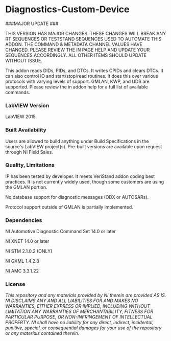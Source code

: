 Diagnostics-Custom-Device
=========================

###MAJOR UPDATE ###

THIS VERSION HAS MAJOR CHANGES.  THESE CHANGES WILL BREAK ANY RT SEQUENCES OR TESTSTAND SEQUENCES USED TO AUTOMATE THIS ADDON.  THE COMMAND & METADATA CHANNEL VALUES HAVE CHANGED.  PLEASE REVIEW THE IN PAGE HELP AND UPDATE YOUR SEQUENCES ACCORDINGLY.  ALL OTHER ITEMS SHOULD UPDATE WITHOUT ISSUE.

This addon reads DIDs, PIDs, and DTCs.  It writes CPIDs and clears DTCs.  It can also control IO and start/stop/read routines.  It does this over various protocols with varying levels of support.  GMLAN, KWP, and UDS are supported.  Please review the in addon help for a full list of available commands.

### LabVIEW Version ###

LabVIEW 2015.

### Built Availability ###

Users are allowed to build anything under Build Specifications in the source's LabVIEW project(s).  Pre-built versions are available upon request through NI Field Sales. 

### Quality, Limitations ###

IP has been tested by developer. It meets VeriStand addon coding best practices. It is not currently widely used, though some customers are using the GMLAN portion.

No database support for diagnostic messages (ODX or AUTOSARs).

Protocol support outside of GMLAN is partially implemented.

### Dependencies ###

NI Automotive Diagnostic Command Set 14.0 or later

NI XNET 14.0 or later

NI STM 2.1.0.2 (ONLY)

NI GXML 1.4.2.8

NI AMC 3.3.1.22

### License ###

*This repository and any materials provided by NI therein are provided AS IS. NI DISCLAIMS ANY AND ALL LIABILITIES FOR AND MAKES NO WARRANTIES, EITHER EXPRESS OR IMPLIED, INCLUDING WITHOUT LIMITATION ANY WARRANTIES OF MERCHANTABILITY, FITNESS FOR  PARTICULAR PURPOSE, OR NON-INFRINGEMENT OF INTELLECTUAL PROPERTY. NI shall have no liability for any direct, indirect, incidental, punitive, special, or consequential damages for your use of the repository or any materials contained therein.*
